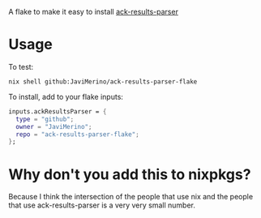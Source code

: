 A flake to make it easy to install
[ack-results-parser](https://github.com/xenserver/ack-results-parser)

# Usage

To test:

```
nix shell github:JaviMerino/ack-results-parser-flake
```

To install, add to your flake inputs:

``` nix
inputs.ackResultsParser = {
  type = "github";
  owner = "JaviMerino";
  repo = "ack-results-parser-flake";
};
```

# Why don't you add this to nixpkgs?
Because I think the intersection of the people that use nix and the
people that use ack-results-parser is a very very small number.
